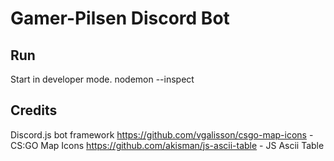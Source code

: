 # Gamer-Pilsen Discord Bot

## Run
Start in developer mode.
nodemon --inspect

## Credits
Discord.js bot framework
https://github.com/vgalisson/csgo-map-icons - CS:GO Map Icons
https://github.com/akisman/js-ascii-table - JS Ascii Table
